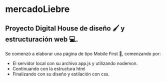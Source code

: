 # mercadoLiebre

## Proyecto Digital House de diseño 🖌️ y estructuración web 💻.

Se comenzó a elaborar una página de tipo Mobile First 📱, comenzando por:

- El servidor local con su archivo app.js y utilizando nodemon.
- Continuando con la estructura html
- Finalizando con su diseño y estilación con css.
